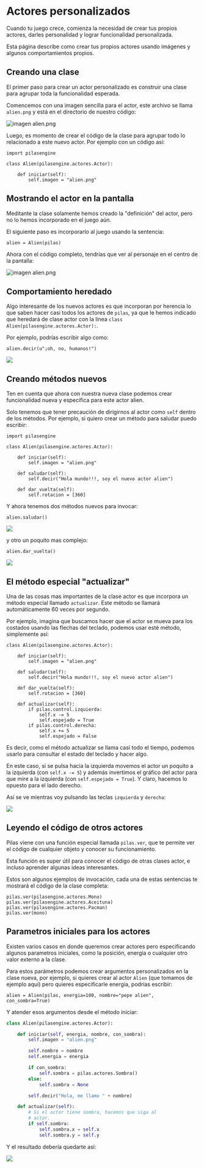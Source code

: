 # Actores personalizados

Cuando tu juego crece, comienza la necesidad de crear
tus propios actores, darles personalidad y lograr
funcionalidad personalizada.

Esta página describe como crear tus propios actores
usando imágenes y algunos comportamientos propios.

## Creando una clase

El primer paso para crear un actor personalizado
es construir una clase para agrupar toda la funcionalidad
esperada.

Comencemos con una imagen sencilla para el
actor, este archivo se llama ``alien.png`` y está
en el directorio de nuestro código:

![imagen alien.png](../imagenes/actores_personalizados/alien.png)

Luego, es momento de crear el código de la clase para
agrupar todo lo relacionado a este nuevo actor. Por
ejemplo con un código así:


```
import pilasengine

class Alien(pilasengine.actores.Actor):

    def iniciar(self):
        self.imagen = "alien.png"
```

## Mostrando el actor en la pantalla

Meditante la clase solamente hemos creado la "definición"
del actor, pero no lo hemos incorporado en el juego
aún.

El siguiente paso es incorporarlo al juego usando
la sentencia:

```
alien = Alien(pilas)
```

Ahora con el código completo, tendrías que ver al personaje
en el centro de la pantalla:

![imagen alien.png](../imagenes/actores_personalizados/completo.png)


## Comportamiento heredado

Algo interesante de los nuevos actores es que incorporan
por herencia lo que saben hacer casi todos los actores
de ``pilas``, ya que le hemos indicado que heredará
de clase actor con la linea ``class Alien(pilasengine.actores.Actor):``.


Por ejemplo, podrías escribir algo como:

    alien.decir(u"¡oh, no, humanos!")


![](../imagenes/actores_personalizados/decir.png)



## Creando métodos nuevos


Ten en cuenta que ahora con nuestra nueva
clase podemos crear funcionalidad nueva y específica
para este actor alien.

Solo tenemos que tener precaución de dirigirnos al
actor como ``self`` dentro de los métodos. Por ejemplo,
si quiero crear un método para saludar puedo escribir:


```
import pilasengine

class Alien(pilasengine.actores.Actor):

    def iniciar(self):
        self.imagen = "alien.png"

    def saludar(self):
        self.decir("Hola mundo!!!, soy el nuevo actor alien")

    def dar_vuelta(self):
        self.rotacion = [360]
```


Y ahora tenemos dos métodos nuevos para invocar:

    alien.saludar()


![](../imagenes/actores_personalizados/saludar.png)

y otro un poquito mas complejo:

    alien.dar_vuelta()


![](../imagenes/actores_personalizados/dar_vuelta.gif)



## El método especial "actualizar"


Una de las cosas mas importantes de la clase actor
es que incorpora un método especial llamado ``actualizar``. Este método se llamará automáticamente
60 veces por segundo.


Por ejemplo, imagina que buscamos hacer que el
actor se mueva para los costados usando las flechas
del teclado, podemos usar esté método, simplemente
así:


```
class Alien(pilasengine.actores.Actor):

    def iniciar(self):
        self.imagen = "alien.png"

    def saludar(self):
        self.decir("Hola mundo!!!, soy el nuevo actor alien")

    def dar_vuelta(self):
        self.rotacion = [360]

    def actualizar(self):
        if pilas.control.izquierda:
            self.x -= 5
            self.espejado = True
        if pilas.control.derecha:
            self.x += 5
            self.espejado = False
```


Es decir, como el método actualizar se llama casi
todo el tiempo, podemos usarlo para consultar
el estado del teclado y hacer algo.

En este caso, si se pulsa hacia la izquierda movemos
el actor un poquito a la izquierda (con ``self.x -= 5``)
y además invertimos el gráfico del actor para que mire a la
izquierda (con ``self.espejado = True``). Y claro, hacemos lo
opuesto para el lado
derecho.

Así se ve mientras voy pulsando las teclas ``izquierda``
y ``derecha``:

![](../imagenes/actores_personalizados/caminando.gif)



## Leyendo el código de otros actores

Pilas viene con una función especial llamada
``pilas.ver``, que te permite ver el código de
cualquier objeto y conocer su funcionamiento.

Esta función es super útil para conocer el código
de otras clases actor, e incluso aprender algunas
ideas interesantes.

Estos son algunos ejemplos de invocación, cada
una de estas sentencias te mostrará el código
de la clase completa:

    pilas.ver(pilasengine.actores.Mono)
    pilas.ver(pilasengine.actores.Aceituna)
    pilas.ver(pilasengine.actores.Pacman)
    pilas.ver(mono)


## Parametros iniciales para los actores

Existen varios casos en donde queremos crear actores
pero especificando algunos parametros iniciales, como
la posición, energia o cualquier otro valor
externo a la clase.

Para estos parámetros podemos crear argumentos personalizados
en la clase nueva, por ejemplo, si quieres crear al actor
``Alien`` (que tomamos de ejemplo aquí) pero quieres especificarle
energia, podrías escribir:

```
alien = Alien(pilas, energia=100, nombre="pepe alien", con_sombra=True)
```

Y atender esos argumentos desde el método iniciar:


```python
class Alien(pilasengine.actores.Actor):

    def iniciar(self, energia, nombre, con_sombra):
        self.imagen = "alien.png"

        self.nombre = nombre
        self.energia = energia

        if con_sombra:
            self.sombra = pilas.actores.Sombra()
        else:
            self.sombra = None

        self.decir("Hola, me llamo " + nombre)

    def actualizar(self):
        # Si el actor tiene sombra, hacemos que siga al
        # actor.
        if self.sombra:
            self.sombra.x = self.x
            self.sombra.y = self.y
```

Y el resultado debería quedarte así:


![](../imagenes/actores_personalizados/personalizado.png)
